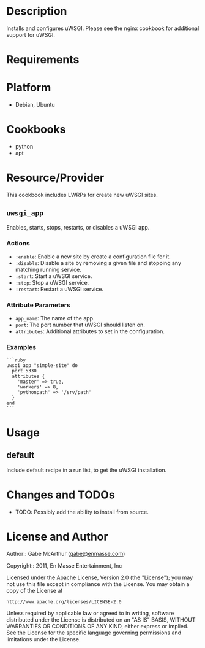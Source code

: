 # Description

Installs and configures uWSGI. Please see the nginx cookbook for additional
support for uWSGI.

# Requirements

# Platform

* Debian, Ubuntu

# Cookbooks

* python
* apt

# Resource/Provider

This cookbook includes LWRPs for create new uWSGI sites.

## `uwsgi_app`

Enables, starts, stops, restarts, or disables a uWSGI app.

### Actions

- `:enable`: Enable a new site by create a configuration file for it.
- `:disable`: Disable a site by removing a given file and stopping any matching
  running service.
- `:start`: Start a uWSGI service.
- `:stop`: Stop a uWSGI service.
- `:restart`: Restart a uWSGI service.

### Attribute Parameters

- `app_name`: The name of the app.
- `port`: The port number that uWSGI should listen on.
- `attributes`: Additional attributes to set in the configuration.

### Examples

    ```ruby
    uwsgi_app "simple-site" do
      port 5330
      attributes {
        'master' => true,
        'workers' => 8,
        'pythonpath' => '/srv/path'
      }
    end
    ```
    
# Usage

## default

Include default recipe in a run list, to get the uWSGI installation.

# Changes and TODOs

* TODO: Possibly add the ability to install from source.

# License and Author

Author:: Gabe McArthur (<gabe@enmasse.com>)

Copyright:: 2011, En Masse Entertainment, Inc

Licensed under the Apache License, Version 2.0 (the "License");
you may not use this file except in compliance with the License.
You may obtain a copy of the License at

    http://www.apache.org/licenses/LICENSE-2.0

Unless required by applicable law or agreed to in writing, software
distributed under the License is distributed on an "AS IS" BASIS,
WITHOUT WARRANTIES OR CONDITIONS OF ANY KIND, either express or implied.
See the License for the specific language governing permissions and
limitations under the License.

